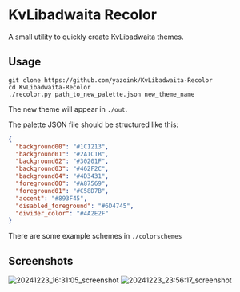 # KvLibadwaita Recolor
A small utility to quickly create KvLibadwaita themes.

## Usage
`git clone https://github.com/yazoink/KvLibadwaita-Recolor`     
`cd KvLibadwaita-Recolor`     
`./recolor.py path_to_new_palette.json new_theme_name`     

The new theme will appear in `./out`.

The palette JSON file should be structured like this:
```json
{
  "background00": "#1C1213",
  "background01": "#2A1C1B",
  "background02": "#30201F",
  "background03": "#462F2C",
  "background04": "#4D3431",
  "foreground00": "#A87569",
  "foreground01": "#C58D7B",
  "accent": "#893F45",
  "disabled_foreground": "#6D4745",
  "divider_color": "#4A2E2F"
}
```

There are some example schemes in `./colorschemes`

## Screenshots
![20241223_16:31:05_screenshot](https://github.com/user-attachments/assets/cb9593a7-9c3c-497b-b187-ad8f8aafb070)
![20241223_23:56:17_screenshot](https://github.com/user-attachments/assets/26beef57-9aff-4180-94d5-8987ba8dd9f3)

